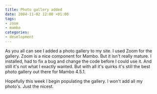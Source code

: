 ```yaml
---
title: Photo gallery added
date: 2004-11-02 12:00 +01:00
tags:
- zoom
- mambo
categories:
- development
---
```

As you all can see I added a photo gallery to my site. I used Zoom for the gallery. Zoom is a nice component for Mambo. But it isn't really mature. I installed, had to fix a bug and change the code before I could use it. And still it's not what I exactly wanted. But with all it's quirks it's still the best photo gallery out there for Mambo 4.5.1.

Hopefully this week I begin populating the gallery. I won't add all my photo's. Just the nicest.

